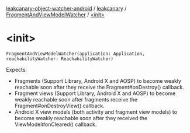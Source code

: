 [leakcanary-object-watcher-android](../../index.md) / [leakcanary](../index.md) / [FragmentAndViewModelWatcher](index.md) / [&lt;init&gt;](./-init-.md)

# &lt;init&gt;

`FragmentAndViewModelWatcher(application: Application, reachabilityWatcher: ReachabilityWatcher)`

Expects:

* Fragments (Support Library, Android X and AOSP) to become weakly reachable soon after they
receive the Fragment#onDestroy() callback.
* Fragment views (Support Library, Android X and AOSP) to become weakly reachable soon after
fragments receive the Fragment#onDestroyView() callback.
* Android X view models (both activity and fragment view models) to become weakly reachable soon
after they received the ViewModel#onCleared() callback.
